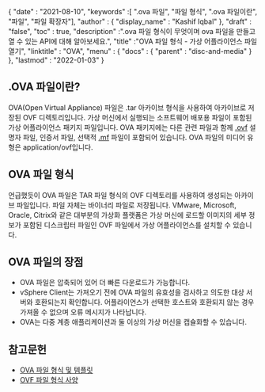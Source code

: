 {
  "date" : "2021-08-10",
  "keywords" :[ ".ova 파일", "파일 형식", ".ova 파일이란", "파일", "파일 확장자"],
  "author" : {
    "display_name" : "Kashif Iqbal"
},
  "draft" : "false",
   "toc" : true,
  "description" :".ova 파일 형식이 무엇이며 ova 파일을 만들고 열 수 있는 API에 대해 알아보세요.",
  "title" :"OVA 파일 형식 - 가상 어플라이언스 파일 열기",
  "linktitle" : "OVA",
  "menu" : {
    "docs" : {
      "parent" : "disc-and-media"
}
},
  "lastmod" : "2022-01-03"
}

## .OVA 파일이란?

OVA(Open Virtual Appliance) 파일은 .tar 아카이브 형식을 사용하여 아카이브로 저장된 OVF 디렉토리입니다. 가상 머신에서 실행되는 소프트웨어 배포용 파일이 포함된 가상 어플라이언스 패키지 파일입니다. OVA 패키지에는 다른 관련 파일과 함께 [.ovf](/ko/disc-and-media/ovf/) 설명자 파일, 인증서 파일, 선택적 [.mf](/ko/programming/mf/) 파일이 포함되어 있습니다. OVA 파일의 미디어 유형은 application/ovf입니다.

## OVA 파일 형식

언급했듯이 OVA 파일은 TAR 파일 형식의 OVF 디렉토리를 사용하여 생성되는 아카이브 파일입니다. 파일 자체는 바이너리 파일로 저장됩니다. VMware, Microsoft, Oracle, Citrix와 같은 대부분의 가상화 플랫폼은 가상 머신에 로드할 이미지의 세부 정보가 포함된 디스크립터 파일인 OVF 파일에서 가상 어플라이언스를 설치할 수 있습니다.

## OVA 파일의 장점

* OVA 파일은 압축되어 있어 더 빠른 다운로드가 가능합니다.
* vSphere Client는 가져오기 전에 OVA 파일의 유효성을 검사하고 의도한 대상 서버와 호환되는지 확인합니다. 어플라이언스가 선택한 호스트와 호환되지 않는 경우 가져올 수 없으며 오류 메시지가 나타납니다.
* OVA는 다중 계층 애플리케이션과 둘 이상의 가상 머신을 캡슐화할 수 있습니다.

## 참고문헌

* [OVA 파일 형식 및 템플릿](https://docs.vmware.com/en/VMware-vSphere/7.0/com.vmware.vsphere.vm_admin.doc/GUID-AE61948B-C2EE-436E-BAFB-3C7209088552.html)
* [OVF 파일 형식 사양](https://products.conholdate.app/viewer/view/3XKCLQbwAw/open-virtualization-format-specification-dsp0243_1-1-0.pdf)

